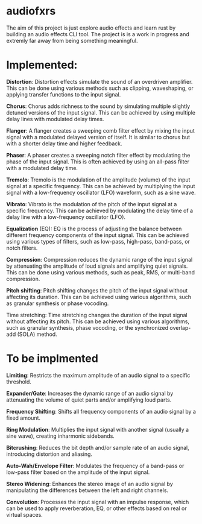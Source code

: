 # audiofxrs 
    
The aim of this project is just explore audio effects and learn rust by building an audio effects CLI tool. The project is is a work in progress and extremly far away from being something meaningful.

# Implemented:

**Distortion**: Distortion effects simulate the sound of an overdriven amplifier. This can be done using various methods such as clipping, waveshaping, or applying transfer functions to the input signal.

**Chorus**: Chorus adds richness to the sound by simulating multiple slightly detuned versions of the input signal. This can be achieved by using multiple delay lines with modulated delay times.

**Flanger**: A flanger creates a sweeping comb filter effect by mixing the input signal with a modulated delayed version of itself. It is similar to chorus but with a shorter delay time and higher feedback.

**Phaser**: A phaser creates a sweeping notch filter effect by modulating the phase of the input signal. This is often achieved by using an all-pass filter with a modulated delay time.

**Tremolo**: Tremolo is the modulation of the amplitude (volume) of the input signal at a specific frequency. This can be achieved by multiplying the input signal with a low-frequency oscillator (LFO) waveform, such as a sine wave.

**Vibrato**: Vibrato is the modulation of the pitch of the input signal at a specific frequency. This can be achieved by modulating the delay time of a delay line with a low-frequency oscillator (LFO).

**Equalization** (EQ): EQ is the process of adjusting the balance between different frequency components of the input signal. This can be achieved using various types of filters, such as low-pass, high-pass, band-pass, or notch filters.

**Compression**: Compression reduces the dynamic range of the input signal by attenuating the amplitude of loud signals and amplifying quiet signals. This can be done using various methods, such as peak, RMS, or multi-band compression.

**Pitch shifting**: Pitch shifting changes the pitch of the input signal without affecting its duration. This can be achieved using various algorithms, such as granular synthesis or phase vocoding.

Time stretching: Time stretching changes the duration of the input signal without affecting its pitch. This can be achieved using various algorithms, such as granular synthesis, phase vocoding, or the synchronized overlap-add (SOLA) method.

# To be implmented 
**Limiting**: Restricts the maximum amplitude of an audio signal to a specific threshold.

**Expander/Gate**: Increases the dynamic range of an audio signal by attenuating the volume of quiet parts and/or amplifying loud parts.

**Frequency Shifting**: Shifts all frequency components of an audio signal by a fixed amount.

**Ring Modulation**: Multiplies the input signal with another signal (usually a sine wave), creating inharmonic sidebands.

**Bitcrushing**: Reduces the bit depth and/or sample rate of an audio signal, introducing distortion and aliasing.

**Auto-Wah/Envelope Filter**: Modulates the frequency of a band-pass or low-pass filter based on the amplitude of the input signal.

**Stereo Widening**: Enhances the stereo image of an audio signal by manipulating the differences between the left and right channels.

**Convolution**: Processes the input signal with an impulse response, which can be used to apply reverberation, EQ, or other effects based on real or virtual spaces.



